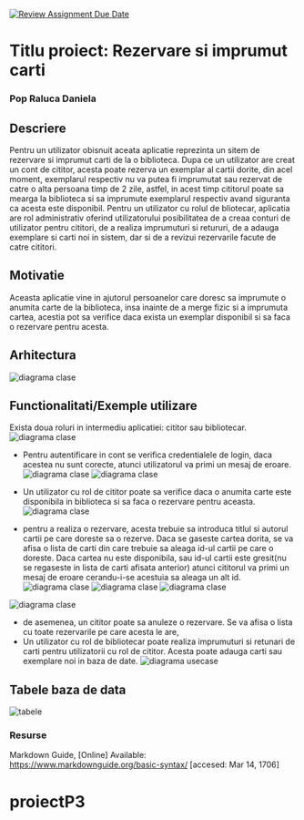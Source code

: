 [![Review Assignment Due Date](https://classroom.github.com/assets/deadline-readme-button-24ddc0f5d75046c5622901739e7c5dd533143b0c8e959d652212380cedb1ea36.svg)](https://classroom.github.com/a/YmUJH1TE)
# Titlu proiect: Rezervare si imprumut carti
### Pop Raluca Daniela

## Descriere
Pentru un utilizator obisnuit aceata aplicatie reprezinta un sitem de rezervare si imprumut carti de la o biblioteca. Dupa ce un utilizator are creat un cont de cititor, acesta poate rezerva un exemplar al cartii dorite, din acel moment, exemplarul respectiv nu va putea fi imprumutat sau rezervat de catre o alta persoana timp de 2 zile, astfel, in acest timp cititorul poate sa mearga la biblioteca si sa imprumute exemplarul respectiv avand siguranta ca acesta este disponibil.
Pentru un utilizator cu rolul de bliotecar, aplicatia are rol administrativ oferind utilizatorului posibilitatea de a creaa conturi de utilizator pentru cititori, de a realiza imprumuturi si retururi, de a adauga exemplare si carti noi in sistem, dar si de a revizui rezervarile facute de catre cititori.
## Motivatie
Aceasta aplicatie vine in ajutorul persoanelor care doresc sa imprumute o anumita carte de la biblioteca, insa inainte de a merge fizic si a imprumuta cartea, acestia pot sa verifice daca exista un exemplar disponibil si sa faca o rezervare pentru acesta.
## Arhitectura

![diagrama clase](documentatie-ghid-utlizare-raport/diagramaClase.png)



## Functionalitati/Exemple utilizare
Exista doua roluri in intermediu aplicatiei: cititor sau bibliotecar. 
![diagrama clase](documentatie-ghid-utlizare-raport/main.PNG)
* Pentru autentificare in cont se verifica credentialele de login, daca acestea nu sunt corecte, atunci utilizatorul va primi un mesaj de eroare.
![diagrama clase](documentatie-ghid-utlizare-raport/loginCititor.PNG)
![diagrama clase](documentatie-ghid-utlizare-raport/eroare_auth.PNG)

* Un utilizator cu rol de cititor poate sa verifice daca o anumita carte este disponibila in biblioteca si sa faca o rezervare pentru aceasta. 
![diagrama clase](documentatie-ghid-utlizare-raport/actiuni_cititor.PNG)
* pentru a realiza o rezervare, acesta trebuie sa introduca titlul si autorul cartii pe care doreste sa o rezerve. Daca se gaseste cartea dorita, se va afisa o lista de carti din care trebuie sa aleaga id-ul cartii pe care o doreste. Daca cartea nu este disponibila, sau id-ul cartii este gresit(nu se regaseste in lista de carti afisata anterior) atunci cititorul va primi un mesaj de eroare cerandu-i-se acestuia sa aleaga un alt id.
![diagrama clase](documentatie-ghid-utlizare-raport/rezervac.PNG)
![diagrama clase](documentatie-ghid-utlizare-raport/alege_id_carte_rez.PNG)
![diagrama clase](documentatie-ghid-utlizare-raport/alege_id_carte_rez_err.PNG)

![diagrama clase](documentatie-ghid-utlizare-raport/rezervac.PNG)


* de asemenea, un cititor poate sa anuleze o rezervare. Se va afisa o lista cu toate rezervarile pe care acesta le are,
* Un utilizator cu rol de bibliotecar poate realiza imprumuturi si retunari de carti pentru utilizatorii cu rol de cititor. Acesta poate adauga carti sau exemplare noi in baza de date. 
![diagrama usecase](documentatie-ghid-utlizare-raport/Diagrama-use-case.png)

## Tabele baza de data
![tabele](documentatie-ghid-utlizare-raport/Tabele.png)
### Resurse
Markdown Guide, [Online] Available: https://www.markdownguide.org/basic-syntax/ [accesed: Mar 14, 1706]
# proiectP3
